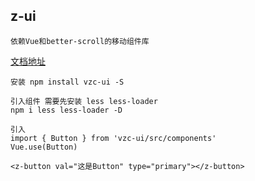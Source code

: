 <h2>z-ui</h2>

```
依赖Vue和better-scroll的移动组件库
```
<a href="http://zouchenwd.cn:8084">文档地址</a>

```
安装 npm install vzc-ui -S

引入组件 需要先安装 less less-loader
npm i less less-loader -D

引入
import { Button } from 'vzc-ui/src/components'
Vue.use(Button)

<z-button val="这是Button" type="primary"></z-button>
```
